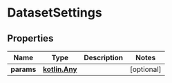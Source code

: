 
# DatasetSettings

## Properties
Name | Type | Description | Notes
------------ | ------------- | ------------- | -------------
**params** | [**kotlin.Any**](.md) |  |  [optional]



